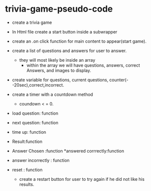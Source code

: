 # trivia-game-pseudo-code

* create a trivia game

* In Html file create a start button inside a subwrapper

* create an .on click function for main content to appear(start game).

* create a list of questions and answers for user to answer.
    * they will most likely be inside an array
        * within the array we will have questions, answers, correct Answers, and images to display.

* create variable for questions, current questions, counter(--20sec),correct,incorrect.

* create a timer with a countdown method
    * coundown < = 0.

* load question: function
* next question: function
* time up: function
* Result:function
* Answer Chosen :function
*answered corrrectly:function
* answer incorrectly : function
* reset : function
    * create a restart button for user to try again if he did not like his results.






